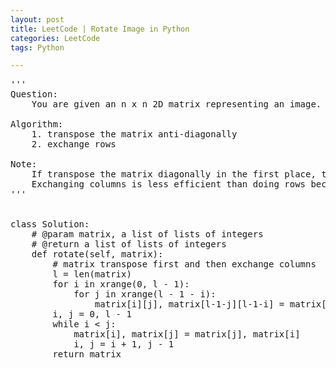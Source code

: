 ```yaml
---
layout: post
title: LeetCode | Rotate Image in Python
categories: LeetCode
tags: Python

---
```

<!-- import js for mathjax -->
<script src="http://cdn.mathjax.org/mathjax/latest/MathJax.js?config=default"></script>
<script type="text/x-mathjax-config">
MathJax.Hub.Config({
tex2jax: {inlineMath: [['$','$'], ['\\(','\\)']]}
});
</script>


<pre>
'''
Question:
    You are given an n x n 2D matrix representing an image. Rotate the image by 90 degrees (clockwise).

Algorithm:
    1. transpose the matrix anti-diagonally
    2. exchange rows

Note:
    If transpose the matrix diagonally in the first place, then we have to exchange columns.
    Exchanging columns is less efficient than doing rows because we only exchange references for rows instead of values for columns
'''


class Solution:
    # @param matrix, a list of lists of integers
    # @return a list of lists of integers
    def rotate(self, matrix):
        # matrix transpose first and then exchange columns
        l = len(matrix)
        for i in xrange(0, l - 1):
            for j in xrange(l - 1 - i):
                matrix[i][j], matrix[l-1-j][l-1-i] = matrix[l-1-j][l-1-i], matrix[i][j]
        i, j = 0, l - 1
        while i < j:
            matrix[i], matrix[j] = matrix[j], matrix[i]
            i, j = i + 1, j - 1
        return matrix
</pre>
